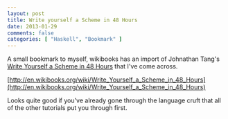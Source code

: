 ```yaml
---
layout: post
title: Write yourself a Scheme in 48 Hours
date: 2013-01-29
comments: false
categories: [ "Haskell", "Bookmark" ]
---
```


A small bookmark to myself, wikibooks has an import of Johnathan Tang's [Write Yourself a Scheme in 48 Hours](http://jonathan.tang.name/files/scheme_in_48/tutorial/overview.html) that I've come across.

[http://en.wikibooks.org/wiki/Write_Yourself_a_Scheme_in_48_Hours](http://en.wikibooks.org/wiki/Write_Yourself_a_Scheme_in_48_Hours)

Looks quite good if you've already gone through the language cruft that all of the other tutorials put you through first.
